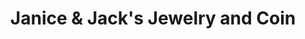 ---
title: "Janice & Jack's Jewelry and Coin"
url: /wayne/janice-and-jacks-jewelry-and-coin/
shop: jewelry
---